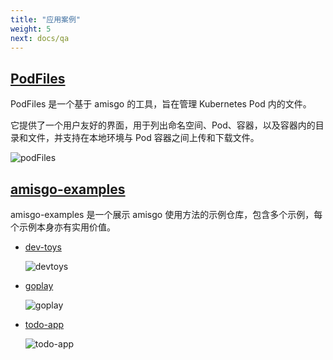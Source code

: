 ```yaml
---
title: "应用案例"
weight: 5
next: docs/qa
---
```


## [PodFiles](https://github.com/zrcoder/podFiles)

PodFiles 是一个基于 amisgo 的工具，旨在管理 Kubernetes Pod 内的文件。

它提供了一个用户友好的界面，用于列出命名空间、Pod、容器，以及容器内的目录和文件，并支持在本地环境与 Pod 容器之间上传和下载文件。

![podFiles](/podFiles.png)

## [amisgo-examples](https://github.com/zrcoder/amisgo-examples)

amisgo-examples 是一个展示 amisgo 使用方法的示例仓库，包含多个示例，每个示例本身亦有实用价值。

- [dev-toys](https://amisgo-dtoy.up.railway.app)

  ![devtoys](/dtoy.png)

- [goplay](https://amisgo-gopplay.up.railway.app)

  ![goplay](/goplay.png)

- [todo-app](https://amisgo-todo.up.railway.app)

  ![todo-app](/todo-app.png)
